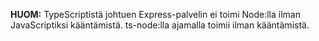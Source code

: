 **HUOM:** TypeScriptistä johtuen Express-palvelin ei toimi Node:lla ilman JavaScriptiksi kääntämistä. ts-node:lla ajamalla toimii ilman kääntämistä.
